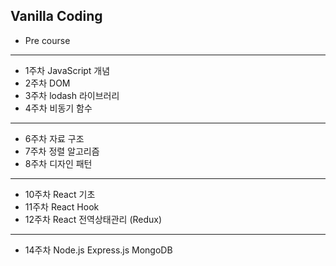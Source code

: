 ## Vanilla Coding

- Pre course
-------------- 
- 1주차 JavaScript 개념
- 2주차 DOM
- 3주차 lodash 라이브러리
- 4주차 비동기 함수
-------------- 
- 6주차 자료 구조
- 7주차 정렬 알고리즘
- 8주차 디자인 패턴
-------------- 
- 10주차 React 기초
- 11주차 React Hook
- 12주차 React 전역상태관리 (Redux)
-------------- 
- 14주차 Node.js Express.js MongoDB